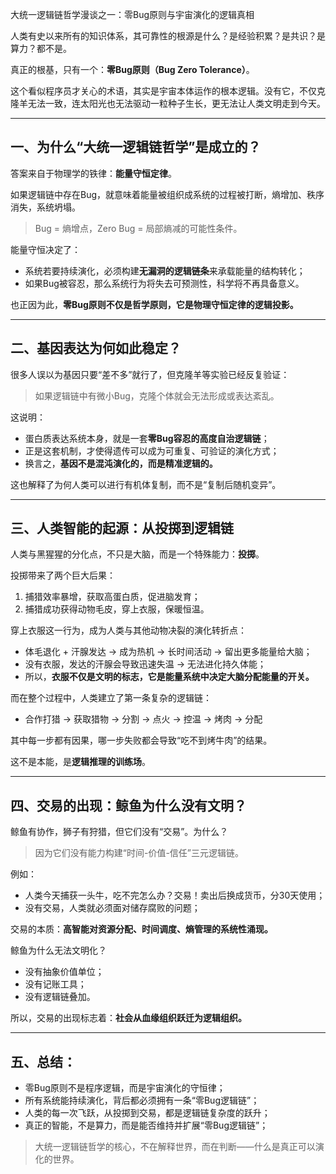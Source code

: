 大统一逻辑链哲学漫谈之一：零Bug原则与宇宙演化的逻辑真相

人类有史以来所有的知识体系，其可靠性的根源是什么？是经验积累？是共识？是算力？都不是。

真正的根基，只有一个：**零Bug原则（Bug Zero Tolerance）**。

这个看似程序员才关心的术语，其实是宇宙本体运作的根本逻辑。没有它，不仅克隆羊无法一致，连太阳光也无法驱动一粒种子生长，更无法让人类文明走到今天。

---

## 一、为什么“大统一逻辑链哲学”是成立的？

答案来自于物理学的铁律：**能量守恒定律**。

如果逻辑链中存在Bug，就意味着能量被组织成系统的过程被打断，熵增加、秩序消失，系统坍塌。

> Bug = 熵增点，Zero Bug = 局部熵减的可能性条件。

能量守恒决定了：

* 系统若要持续演化，必须构建**无漏洞的逻辑链条**来承载能量的结构转化；
* 如果Bug被容忍，那么系统行为将失去可预测性，科学将不再具备意义。

也正因为此，**零Bug原则不仅是哲学原则，它是物理守恒定律的逻辑投影。**

---

## 二、基因表达为何如此稳定？

很多人误以为基因只要“差不多”就行了，但克隆羊等实验已经反复验证：

> 如果逻辑链中有微小Bug，克隆个体就会无法形成或表达紊乱。

这说明：

* 蛋白质表达系统本身，就是一套**零Bug容忍的高度自治逻辑链**；
* 正是这套机制，才使得遗传可以成为可重复、可验证的演化方式；
* 换言之，**基因不是混沌演化的，而是精准逻辑的。**

这也解释了为何人类可以进行有机体复制，而不是“复制后随机变异”。

---

## 三、人类智能的起源：从投掷到逻辑链

人类与黑猩猩的分化点，不只是大脑，而是一个特殊能力：**投掷**。

投掷带来了两个巨大后果：

1. 捕猎效率暴增，获取高蛋白质，促进脑发育；
2. 捕猎成功获得动物毛皮，穿上衣服，保暖恒温。

穿上衣服这一行为，成为人类与其他动物决裂的演化转折点：

* 体毛退化 + 汗腺发达 → 成为热机 → 长时间活动 → 留出更多能量给大脑；
* 没有衣服，发达的汗腺会导致迅速失温 → 无法进化持久体能；
* 所以，**衣服不仅是文明的标志，它是能量系统中决定大脑分配能量的开关。**

而在整个过程中，人类建立了第一条复杂的逻辑链：

* 合作打猎 → 获取猎物 → 分割 → 点火 → 控温 → 烤肉 → 分配

其中每一步都有因果，哪一步失败都会导致“吃不到烤牛肉”的结果。

这不是本能，是**逻辑推理的训练场**。

---

## 四、交易的出现：鲸鱼为什么没有文明？

鲸鱼有协作，狮子有狩猎，但它们没有“交易”。为什么？

> 因为它们没有能力构建“时间-价值-信任”三元逻辑链。

例如：

* 人类今天捕获一头牛，吃不完怎么办？交易！卖出后换成货币，分30天使用；
* 没有交易，人类就必须面对储存腐败的问题；

交易的本质：**高智能对资源分配、时间调度、熵管理的系统性涌现。**

鲸鱼为什么无法文明化？

* 没有抽象价值单位；
* 没有记账工具；
* 没有逻辑链叠加。

所以，交易的出现标志着：**社会从血缘组织跃迁为逻辑组织。**

---

## 五、总结：

* 零Bug原则不是程序逻辑，而是宇宙演化的守恒律；
* 所有系统能持续演化，背后都必须拥有一条“零Bug逻辑链”；
* 人类的每一次飞跃，从投掷到交易，都是逻辑链复杂度的跃升；
* 真正的智能，不是算力，而是能否维持并扩展“零Bug逻辑链”；

> 大统一逻辑链哲学的核心，不在解释世界，而在判断——什么是真正可以演化的世界。
